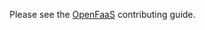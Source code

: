 Please see the [OpenFaaS](https://github.com/openfaas/faas/blob/master/CONTRIBUTING.md) contributing guide.
